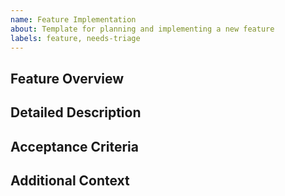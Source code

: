 ```yaml
---
name: Feature Implementation
about: Template for planning and implementing a new feature
labels: feature, needs-triage
---
```


## Feature Overview
<!-- A concise summary of what the feature is and its primary purpose. -->

## Detailed Description
<!-- 
Provide a more detailed description of the feature. Focus on the user experience, core functionality, and any specific requirements.
-->

## Acceptance Criteria
<!-- 
List the key criteria that must be met for this feature to be considered complete. This might include functionality, tests, or documentation.
-->

## Additional Context
<!-- 
If applicable, add any other context or screenshots about the feature request here. This can include mockups or links to related issues.
-->
